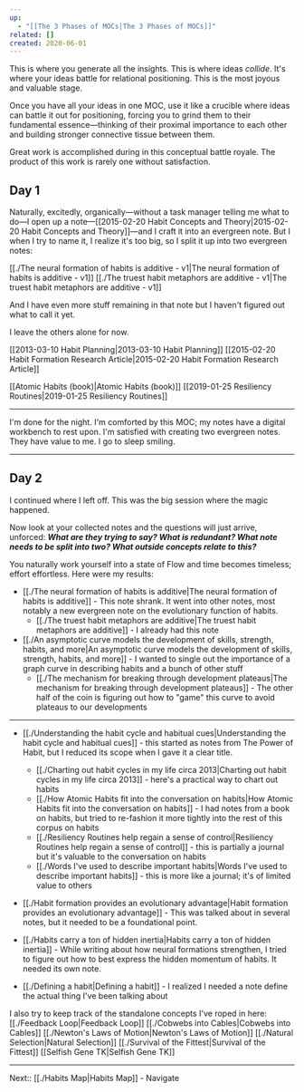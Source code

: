 ```yaml
---
up:
  - "[[The 3 Phases of MOCs|The 3 Phases of MOCs]]"
related: []
created: 2020-06-01
---
```

This is where you generate all the insights. This is where ideas *collide*. It's where your ideas battle for relational positioning. This is the most joyous and valuable stage.

Once you have all your ideas in one MOC, use it like a crucible where ideas can battle it out for positioning, forcing you to grind them to their fundamental essence—thinking of their proximal importance to each other and building stronger connective tissue between them. 

Great work is accomplished during in this conceptual battle royale. The product of this work is rarely one without satisfaction.

## Day 1
Naturally, excitedly, organically—without a task manager telling me what to do—I open up a note—[[2015-02-20 Habit Concepts and Theory|2015-02-20 Habit Concepts and Theory]]—and I craft it into an evergreen note. But I when I try to name it, I realize it's too big, so I split it up into two evergreen notes:

[[./The neural formation of habits is additive - v1|The neural formation of habits is additive - v1]]
[[./The truest habit metaphors are additive - v1|The truest habit metaphors are additive - v1]]

And I have even more stuff remaining in that note but I haven't figured out what to call it yet.

I leave the others alone for now. 

[[2013-03-10 Habit Planning|2013-03-10 Habit Planning]]
[[2015-02-20 Habit Formation Research Article|2015-02-20 Habit Formation Research Article]]

[[Atomic Habits (book)|Atomic Habits (book)]]
[[2019-01-25 Resiliency Routines|2019-01-25 Resiliency Routines]]

---
I'm done for the night. I'm comforted by this MOC; my notes have a digital workbench to rest upon. I'm satisfied with creating two evergreen notes. They have value to me. I go to sleep smiling.

---
## Day 2
I continued where I left off. This was the big session where the magic happened.

Now look at your collected notes and the questions will just arrive, unforced: ***What are they trying to say? What is redundant? What note needs to be split into two? What outside concepts relate to this?*** 

You naturally work yourself into a state of Flow and time becomes timeless; effort effortless. Here were my results:

- [[./The neural formation of habits is additive|The neural formation of habits is additive]] - This note shrank. It went into other notes, most notably a new evergreen note on the evolutionary function of habits.
	- [[./The truest habit metaphors are additive|The truest habit metaphors are additive]] - I already had this note
- [[./An asymptotic curve models the development of skills, strength, habits, and more|An asymptotic curve models the development of skills, strength, habits, and more]] - I wanted to single out the importance of a graph curve in describing habits and a bunch of other stuff
	- [[./The mechanism for breaking through development plateaus|The mechanism for breaking through development plateaus]] - The other half of the coin is figuring out how to "game" this curve to avoid plateaus to our developments

--- 
- [[./Understanding the habit cycle and habitual cues|Understanding the habit cycle and habitual cues]] - this started as notes from The Power of Habit, but I reduced its scope when I gave it a clear title.
	- [[./Charting out habit cycles in my life circa 2013|Charting out habit cycles in my life circa 2013]] - here's a practical way to chart out habits
	- [[./How Atomic Habits fit into the conversation on habits|How Atomic Habits fit into the conversation on habits]] - I had notes from a book on habits, but tried to re-fashion it more tightly into the rest of this corpus on habits
	- [[./Resiliency Routines help regain a sense of control|Resiliency Routines help regain a sense of control]] - this is partially a journal but it's valuable to the conversation on habits
	- [[./Words I've used to describe important habits|Words I've used to describe important habits]] - this is more like a journal; it's of limited value to others

- [[./Habit formation provides an evolutionary advantage|Habit formation provides an evolutionary advantage]] - This was talked about in several notes, but it needed to be a foundational point.
- [[./Habits carry a ton of hidden inertia|Habits carry a ton of hidden inertia]] - While writing about how neural formations strengthen, I tried to figure out how to best express the hidden momentum of habits. It needed its own note.

- [[./Defining a habit|Defining a habit]] - I realized I needed a note define the actual thing I've been talking about

I also try to keep track of the standalone concepts I've roped in here:
[[./Feedback Loop|Feedback Loop]]
[[./Cobwebs into Cables|Cobwebs into Cables]]
[[./Newton's Laws of Motion|Newton's Laws of Motion]]
[[./Natural Selection|Natural Selection]]
[[./Survival of the Fittest|Survival of the Fittest]]
[[Selfish Gene TK|Selfish Gene TK]]

---
Next:: [[./Habits Map|Habits Map]] - Navigate